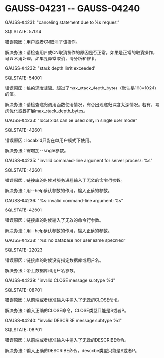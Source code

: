 # GAUSS-04231 -- GAUSS-04240<a name="ZH-CN_TOPIC_0302073600"></a>

GAUSS-04231: "canceling statement due to %s request"

SQLSTATE: 57014

错误原因：用户或者CN取消了该操作。

解决办法：请检查用户或CN取消操作的原因是否正常。如果是正常的取消操作，可以不用处理。如果是异常取消，请分析和修复。

GAUSS-04232: "stack depth limit exceeded"

SQLSTATE: 54001

错误原因：栈的深度超限。超过了max\_stack\_depth\_bytes（默认是100\*1024）的值。

解决办法：请检查递归调用函数使用情况，有否出现递归深度太深情况。若有，考虑优化或者扩展max\_stack\_depth\_bytes。

GAUSS-04233: "local xids can be used only in single user mode"

SQLSTATE: 42601

错误原因：localxid只能在单用户模式下使用。

解决办法：需增加--single参数。

GAUSS-04235: "invalid command-line argument for server process: %s"

SQLSTATE: 42601

错误原因：链接库的时候对服务进程输入了无效的命令行参数。

解决办法：用--help确认参数的作用，输入正确的参数。

GAUSS-04236: "%s: invalid command-line argument: %s"

SQLSTATE: 42601

错误原因：链接库的时候输入了无效的命令行参数。

解决办法：用--help确认参数的作用，输入正确的参数。

GAUSS-04238: "%s: no database nor user name specified"

SQLSTATE: 22023

错误原因：链接库的时候没有指定数据库或用户名。

解决办法：带上数据库和用户名参数。

GAUSS-04239: "invalid CLOSE message subtype %d"

SQLSTATE: 08P01

错误原因：从前端或者标准输入中输入了无效的CLOSE命令。

解决办法：输入正确的CLOSE命令，CLOSE类型只能是S或者P。

GAUSS-04240: "invalid DESCRIBE message subtype %d"

SQLSTATE: 08P01

错误原因：从前端或者标准输入中输入了无效的DESCRIBE命令。

解决办法：输入正确的DESCRIBE命令，describe类型只能是S或者P。

